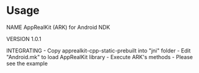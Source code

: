 Usage
=====
NAME
        AppRealKit (ARK) for Android NDK

VERSION
        1.0.1

INTEGRATING
        - Copy apprealkit-cpp-static-prebuilt into "jni" folder
        - Edit "Android.mk" to load AppRealKit library
        - Execute ARK's methods
        - Please see the example